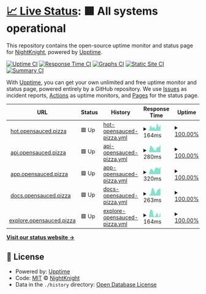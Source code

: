 # [📈 Live Status](https://Deadreyo.github.io/upptime-test): <!--live status--> **🟩 All systems operational**

This repository contains the open-source uptime monitor and status page for [NightKnight](https://www.linkedin.com/in/ahmed-mohamed-atwa/), powered by [Upptime](https://github.com/upptime/upptime).

[![Uptime CI](https://github.com/Deadreyo/upptime-test/workflows/Uptime%20CI/badge.svg)](https://github.com/Deadreyo/upptime-test/actions?query=workflow%3A%22Uptime+CI%22)
[![Response Time CI](https://github.com/Deadreyo/upptime-test/workflows/Response%20Time%20CI/badge.svg)](https://github.com/Deadreyo/upptime-test/actions?query=workflow%3A%22Response+Time+CI%22)
[![Graphs CI](https://github.com/Deadreyo/upptime-test/workflows/Graphs%20CI/badge.svg)](https://github.com/Deadreyo/upptime-test/actions?query=workflow%3A%22Graphs+CI%22)
[![Static Site CI](https://github.com/Deadreyo/upptime-test/workflows/Static%20Site%20CI/badge.svg)](https://github.com/Deadreyo/upptime-test/actions?query=workflow%3A%22Static+Site+CI%22)
[![Summary CI](https://github.com/Deadreyo/upptime-test/workflows/Summary%20CI/badge.svg)](https://github.com/Deadreyo/upptime-test/actions?query=workflow%3A%22Summary+CI%22)

With [Upptime](https://upptime.js.org), you can get your own unlimited and free uptime monitor and status page, powered entirely by a GitHub repository. We use [Issues](https://github.com/Deadreyo/upptime-test/issues) as incident reports, [Actions](https://github.com/Deadreyo/upptime-test/actions) as uptime monitors, and [Pages](https://Deadreyo.github.io/upptime-test) for the status page.

<!--start: status pages-->
<!-- This summary is generated by Upptime (https://github.com/upptime/upptime) -->
<!-- Do not edit this manually, your changes will be overwritten -->
<!-- prettier-ignore -->
| URL | Status | History | Response Time | Uptime |
| --- | ------ | ------- | ------------- | ------ |
| <img alt="" src="https://icons.duckduckgo.com/ip3/hot.opensauced.pizza.ico" height="13"> [hot.opensauced.pizza](https://hot.opensauced.pizza/) | 🟩 Up | [hot-opensauced-pizza.yml](https://github.com/Deadreyo/status.opensauced/commits/HEAD/history/hot-opensauced-pizza.yml) | <details><summary><img alt="Response time graph" src="./graphs/hot-opensauced-pizza/response-time-week.png" height="20"> 164ms</summary><br><a href="https://Deadreyo.github.io/status.opensauced/history/hot-opensauced-pizza"><img alt="Response time 349" src="https://img.shields.io/endpoint?url=https%3A%2F%2Fraw.githubusercontent.com%2FDeadreyo%2Fstatus.opensauced%2FHEAD%2Fapi%2Fhot-opensauced-pizza%2Fresponse-time.json"></a><br><a href="https://Deadreyo.github.io/status.opensauced/history/hot-opensauced-pizza"><img alt="24-hour response time 23" src="https://img.shields.io/endpoint?url=https%3A%2F%2Fraw.githubusercontent.com%2FDeadreyo%2Fstatus.opensauced%2FHEAD%2Fapi%2Fhot-opensauced-pizza%2Fresponse-time-day.json"></a><br><a href="https://Deadreyo.github.io/status.opensauced/history/hot-opensauced-pizza"><img alt="7-day response time 164" src="https://img.shields.io/endpoint?url=https%3A%2F%2Fraw.githubusercontent.com%2FDeadreyo%2Fstatus.opensauced%2FHEAD%2Fapi%2Fhot-opensauced-pizza%2Fresponse-time-week.json"></a><br><a href="https://Deadreyo.github.io/status.opensauced/history/hot-opensauced-pizza"><img alt="30-day response time 256" src="https://img.shields.io/endpoint?url=https%3A%2F%2Fraw.githubusercontent.com%2FDeadreyo%2Fstatus.opensauced%2FHEAD%2Fapi%2Fhot-opensauced-pizza%2Fresponse-time-month.json"></a><br><a href="https://Deadreyo.github.io/status.opensauced/history/hot-opensauced-pizza"><img alt="1-year response time 324" src="https://img.shields.io/endpoint?url=https%3A%2F%2Fraw.githubusercontent.com%2FDeadreyo%2Fstatus.opensauced%2FHEAD%2Fapi%2Fhot-opensauced-pizza%2Fresponse-time-year.json"></a></details> | <details><summary><a href="https://Deadreyo.github.io/status.opensauced/history/hot-opensauced-pizza">100.00%</a></summary><a href="https://Deadreyo.github.io/status.opensauced/history/hot-opensauced-pizza"><img alt="All-time uptime 99.98%" src="https://img.shields.io/endpoint?url=https%3A%2F%2Fraw.githubusercontent.com%2FDeadreyo%2Fstatus.opensauced%2FHEAD%2Fapi%2Fhot-opensauced-pizza%2Fuptime.json"></a><br><a href="https://Deadreyo.github.io/status.opensauced/history/hot-opensauced-pizza"><img alt="24-hour uptime 100.00%" src="https://img.shields.io/endpoint?url=https%3A%2F%2Fraw.githubusercontent.com%2FDeadreyo%2Fstatus.opensauced%2FHEAD%2Fapi%2Fhot-opensauced-pizza%2Fuptime-day.json"></a><br><a href="https://Deadreyo.github.io/status.opensauced/history/hot-opensauced-pizza"><img alt="7-day uptime 100.00%" src="https://img.shields.io/endpoint?url=https%3A%2F%2Fraw.githubusercontent.com%2FDeadreyo%2Fstatus.opensauced%2FHEAD%2Fapi%2Fhot-opensauced-pizza%2Fuptime-week.json"></a><br><a href="https://Deadreyo.github.io/status.opensauced/history/hot-opensauced-pizza"><img alt="30-day uptime 100.00%" src="https://img.shields.io/endpoint?url=https%3A%2F%2Fraw.githubusercontent.com%2FDeadreyo%2Fstatus.opensauced%2FHEAD%2Fapi%2Fhot-opensauced-pizza%2Fuptime-month.json"></a><br><a href="https://Deadreyo.github.io/status.opensauced/history/hot-opensauced-pizza"><img alt="1-year uptime 99.98%" src="https://img.shields.io/endpoint?url=https%3A%2F%2Fraw.githubusercontent.com%2FDeadreyo%2Fstatus.opensauced%2FHEAD%2Fapi%2Fhot-opensauced-pizza%2Fuptime-year.json"></a></details>
| <img alt="" src="https://icons.duckduckgo.com/ip3/api.opensauced.pizza.ico" height="13"> [api.opensauced.pizza](https://api.opensauced.pizza/) | 🟩 Up | [api-opensauced-pizza.yml](https://github.com/Deadreyo/status.opensauced/commits/HEAD/history/api-opensauced-pizza.yml) | <details><summary><img alt="Response time graph" src="./graphs/api-opensauced-pizza/response-time-week.png" height="20"> 280ms</summary><br><a href="https://Deadreyo.github.io/status.opensauced/history/api-opensauced-pizza"><img alt="Response time 427" src="https://img.shields.io/endpoint?url=https%3A%2F%2Fraw.githubusercontent.com%2FDeadreyo%2Fstatus.opensauced%2FHEAD%2Fapi%2Fapi-opensauced-pizza%2Fresponse-time.json"></a><br><a href="https://Deadreyo.github.io/status.opensauced/history/api-opensauced-pizza"><img alt="24-hour response time 366" src="https://img.shields.io/endpoint?url=https%3A%2F%2Fraw.githubusercontent.com%2FDeadreyo%2Fstatus.opensauced%2FHEAD%2Fapi%2Fapi-opensauced-pizza%2Fresponse-time-day.json"></a><br><a href="https://Deadreyo.github.io/status.opensauced/history/api-opensauced-pizza"><img alt="7-day response time 280" src="https://img.shields.io/endpoint?url=https%3A%2F%2Fraw.githubusercontent.com%2FDeadreyo%2Fstatus.opensauced%2FHEAD%2Fapi%2Fapi-opensauced-pizza%2Fresponse-time-week.json"></a><br><a href="https://Deadreyo.github.io/status.opensauced/history/api-opensauced-pizza"><img alt="30-day response time 391" src="https://img.shields.io/endpoint?url=https%3A%2F%2Fraw.githubusercontent.com%2FDeadreyo%2Fstatus.opensauced%2FHEAD%2Fapi%2Fapi-opensauced-pizza%2Fresponse-time-month.json"></a><br><a href="https://Deadreyo.github.io/status.opensauced/history/api-opensauced-pizza"><img alt="1-year response time 424" src="https://img.shields.io/endpoint?url=https%3A%2F%2Fraw.githubusercontent.com%2FDeadreyo%2Fstatus.opensauced%2FHEAD%2Fapi%2Fapi-opensauced-pizza%2Fresponse-time-year.json"></a></details> | <details><summary><a href="https://Deadreyo.github.io/status.opensauced/history/api-opensauced-pizza">100.00%</a></summary><a href="https://Deadreyo.github.io/status.opensauced/history/api-opensauced-pizza"><img alt="All-time uptime 99.98%" src="https://img.shields.io/endpoint?url=https%3A%2F%2Fraw.githubusercontent.com%2FDeadreyo%2Fstatus.opensauced%2FHEAD%2Fapi%2Fapi-opensauced-pizza%2Fuptime.json"></a><br><a href="https://Deadreyo.github.io/status.opensauced/history/api-opensauced-pizza"><img alt="24-hour uptime 100.00%" src="https://img.shields.io/endpoint?url=https%3A%2F%2Fraw.githubusercontent.com%2FDeadreyo%2Fstatus.opensauced%2FHEAD%2Fapi%2Fapi-opensauced-pizza%2Fuptime-day.json"></a><br><a href="https://Deadreyo.github.io/status.opensauced/history/api-opensauced-pizza"><img alt="7-day uptime 100.00%" src="https://img.shields.io/endpoint?url=https%3A%2F%2Fraw.githubusercontent.com%2FDeadreyo%2Fstatus.opensauced%2FHEAD%2Fapi%2Fapi-opensauced-pizza%2Fuptime-week.json"></a><br><a href="https://Deadreyo.github.io/status.opensauced/history/api-opensauced-pizza"><img alt="30-day uptime 100.00%" src="https://img.shields.io/endpoint?url=https%3A%2F%2Fraw.githubusercontent.com%2FDeadreyo%2Fstatus.opensauced%2FHEAD%2Fapi%2Fapi-opensauced-pizza%2Fuptime-month.json"></a><br><a href="https://Deadreyo.github.io/status.opensauced/history/api-opensauced-pizza"><img alt="1-year uptime 99.97%" src="https://img.shields.io/endpoint?url=https%3A%2F%2Fraw.githubusercontent.com%2FDeadreyo%2Fstatus.opensauced%2FHEAD%2Fapi%2Fapi-opensauced-pizza%2Fuptime-year.json"></a></details>
| <img alt="" src="https://icons.duckduckgo.com/ip3/app.opensauced.pizza.ico" height="13"> [app.opensauced.pizza](https://app.opensauced.pizza/) | 🟩 Up | [app-opensauced-pizza.yml](https://github.com/Deadreyo/status.opensauced/commits/HEAD/history/app-opensauced-pizza.yml) | <details><summary><img alt="Response time graph" src="./graphs/app-opensauced-pizza/response-time-week.png" height="20"> 320ms</summary><br><a href="https://Deadreyo.github.io/status.opensauced/history/app-opensauced-pizza"><img alt="Response time 381" src="https://img.shields.io/endpoint?url=https%3A%2F%2Fraw.githubusercontent.com%2FDeadreyo%2Fstatus.opensauced%2FHEAD%2Fapi%2Fapp-opensauced-pizza%2Fresponse-time.json"></a><br><a href="https://Deadreyo.github.io/status.opensauced/history/app-opensauced-pizza"><img alt="24-hour response time 108" src="https://img.shields.io/endpoint?url=https%3A%2F%2Fraw.githubusercontent.com%2FDeadreyo%2Fstatus.opensauced%2FHEAD%2Fapi%2Fapp-opensauced-pizza%2Fresponse-time-day.json"></a><br><a href="https://Deadreyo.github.io/status.opensauced/history/app-opensauced-pizza"><img alt="7-day response time 320" src="https://img.shields.io/endpoint?url=https%3A%2F%2Fraw.githubusercontent.com%2FDeadreyo%2Fstatus.opensauced%2FHEAD%2Fapi%2Fapp-opensauced-pizza%2Fresponse-time-week.json"></a><br><a href="https://Deadreyo.github.io/status.opensauced/history/app-opensauced-pizza"><img alt="30-day response time 378" src="https://img.shields.io/endpoint?url=https%3A%2F%2Fraw.githubusercontent.com%2FDeadreyo%2Fstatus.opensauced%2FHEAD%2Fapi%2Fapp-opensauced-pizza%2Fresponse-time-month.json"></a><br><a href="https://Deadreyo.github.io/status.opensauced/history/app-opensauced-pizza"><img alt="1-year response time 367" src="https://img.shields.io/endpoint?url=https%3A%2F%2Fraw.githubusercontent.com%2FDeadreyo%2Fstatus.opensauced%2FHEAD%2Fapi%2Fapp-opensauced-pizza%2Fresponse-time-year.json"></a></details> | <details><summary><a href="https://Deadreyo.github.io/status.opensauced/history/app-opensauced-pizza">100.00%</a></summary><a href="https://Deadreyo.github.io/status.opensauced/history/app-opensauced-pizza"><img alt="All-time uptime 99.98%" src="https://img.shields.io/endpoint?url=https%3A%2F%2Fraw.githubusercontent.com%2FDeadreyo%2Fstatus.opensauced%2FHEAD%2Fapi%2Fapp-opensauced-pizza%2Fuptime.json"></a><br><a href="https://Deadreyo.github.io/status.opensauced/history/app-opensauced-pizza"><img alt="24-hour uptime 100.00%" src="https://img.shields.io/endpoint?url=https%3A%2F%2Fraw.githubusercontent.com%2FDeadreyo%2Fstatus.opensauced%2FHEAD%2Fapi%2Fapp-opensauced-pizza%2Fuptime-day.json"></a><br><a href="https://Deadreyo.github.io/status.opensauced/history/app-opensauced-pizza"><img alt="7-day uptime 100.00%" src="https://img.shields.io/endpoint?url=https%3A%2F%2Fraw.githubusercontent.com%2FDeadreyo%2Fstatus.opensauced%2FHEAD%2Fapi%2Fapp-opensauced-pizza%2Fuptime-week.json"></a><br><a href="https://Deadreyo.github.io/status.opensauced/history/app-opensauced-pizza"><img alt="30-day uptime 100.00%" src="https://img.shields.io/endpoint?url=https%3A%2F%2Fraw.githubusercontent.com%2FDeadreyo%2Fstatus.opensauced%2FHEAD%2Fapi%2Fapp-opensauced-pizza%2Fuptime-month.json"></a><br><a href="https://Deadreyo.github.io/status.opensauced/history/app-opensauced-pizza"><img alt="1-year uptime 99.97%" src="https://img.shields.io/endpoint?url=https%3A%2F%2Fraw.githubusercontent.com%2FDeadreyo%2Fstatus.opensauced%2FHEAD%2Fapi%2Fapp-opensauced-pizza%2Fuptime-year.json"></a></details>
| <img alt="" src="https://icons.duckduckgo.com/ip3/docs.opensauced.pizza.ico" height="13"> [docs.opensauced.pizza](https://docs.opensauced.pizza/) | 🟩 Up | [docs-opensauced-pizza.yml](https://github.com/Deadreyo/status.opensauced/commits/HEAD/history/docs-opensauced-pizza.yml) | <details><summary><img alt="Response time graph" src="./graphs/docs-opensauced-pizza/response-time-week.png" height="20"> 263ms</summary><br><a href="https://Deadreyo.github.io/status.opensauced/history/docs-opensauced-pizza"><img alt="Response time 294" src="https://img.shields.io/endpoint?url=https%3A%2F%2Fraw.githubusercontent.com%2FDeadreyo%2Fstatus.opensauced%2FHEAD%2Fapi%2Fdocs-opensauced-pizza%2Fresponse-time.json"></a><br><a href="https://Deadreyo.github.io/status.opensauced/history/docs-opensauced-pizza"><img alt="24-hour response time 62" src="https://img.shields.io/endpoint?url=https%3A%2F%2Fraw.githubusercontent.com%2FDeadreyo%2Fstatus.opensauced%2FHEAD%2Fapi%2Fdocs-opensauced-pizza%2Fresponse-time-day.json"></a><br><a href="https://Deadreyo.github.io/status.opensauced/history/docs-opensauced-pizza"><img alt="7-day response time 263" src="https://img.shields.io/endpoint?url=https%3A%2F%2Fraw.githubusercontent.com%2FDeadreyo%2Fstatus.opensauced%2FHEAD%2Fapi%2Fdocs-opensauced-pizza%2Fresponse-time-week.json"></a><br><a href="https://Deadreyo.github.io/status.opensauced/history/docs-opensauced-pizza"><img alt="30-day response time 266" src="https://img.shields.io/endpoint?url=https%3A%2F%2Fraw.githubusercontent.com%2FDeadreyo%2Fstatus.opensauced%2FHEAD%2Fapi%2Fdocs-opensauced-pizza%2Fresponse-time-month.json"></a><br><a href="https://Deadreyo.github.io/status.opensauced/history/docs-opensauced-pizza"><img alt="1-year response time 264" src="https://img.shields.io/endpoint?url=https%3A%2F%2Fraw.githubusercontent.com%2FDeadreyo%2Fstatus.opensauced%2FHEAD%2Fapi%2Fdocs-opensauced-pizza%2Fresponse-time-year.json"></a></details> | <details><summary><a href="https://Deadreyo.github.io/status.opensauced/history/docs-opensauced-pizza">100.00%</a></summary><a href="https://Deadreyo.github.io/status.opensauced/history/docs-opensauced-pizza"><img alt="All-time uptime 99.98%" src="https://img.shields.io/endpoint?url=https%3A%2F%2Fraw.githubusercontent.com%2FDeadreyo%2Fstatus.opensauced%2FHEAD%2Fapi%2Fdocs-opensauced-pizza%2Fuptime.json"></a><br><a href="https://Deadreyo.github.io/status.opensauced/history/docs-opensauced-pizza"><img alt="24-hour uptime 100.00%" src="https://img.shields.io/endpoint?url=https%3A%2F%2Fraw.githubusercontent.com%2FDeadreyo%2Fstatus.opensauced%2FHEAD%2Fapi%2Fdocs-opensauced-pizza%2Fuptime-day.json"></a><br><a href="https://Deadreyo.github.io/status.opensauced/history/docs-opensauced-pizza"><img alt="7-day uptime 100.00%" src="https://img.shields.io/endpoint?url=https%3A%2F%2Fraw.githubusercontent.com%2FDeadreyo%2Fstatus.opensauced%2FHEAD%2Fapi%2Fdocs-opensauced-pizza%2Fuptime-week.json"></a><br><a href="https://Deadreyo.github.io/status.opensauced/history/docs-opensauced-pizza"><img alt="30-day uptime 100.00%" src="https://img.shields.io/endpoint?url=https%3A%2F%2Fraw.githubusercontent.com%2FDeadreyo%2Fstatus.opensauced%2FHEAD%2Fapi%2Fdocs-opensauced-pizza%2Fuptime-month.json"></a><br><a href="https://Deadreyo.github.io/status.opensauced/history/docs-opensauced-pizza"><img alt="1-year uptime 99.98%" src="https://img.shields.io/endpoint?url=https%3A%2F%2Fraw.githubusercontent.com%2FDeadreyo%2Fstatus.opensauced%2FHEAD%2Fapi%2Fdocs-opensauced-pizza%2Fuptime-year.json"></a></details>
| <img alt="" src="https://icons.duckduckgo.com/ip3/explore.opensauced.pizza.ico" height="13"> [explore.opensauced.pizza](https://explore.opensauced.pizza/) | 🟩 Up | [explore-opensauced-pizza.yml](https://github.com/Deadreyo/status.opensauced/commits/HEAD/history/explore-opensauced-pizza.yml) | <details><summary><img alt="Response time graph" src="./graphs/explore-opensauced-pizza/response-time-week.png" height="20"> 164ms</summary><br><a href="https://Deadreyo.github.io/status.opensauced/history/explore-opensauced-pizza"><img alt="Response time 284" src="https://img.shields.io/endpoint?url=https%3A%2F%2Fraw.githubusercontent.com%2FDeadreyo%2Fstatus.opensauced%2FHEAD%2Fapi%2Fexplore-opensauced-pizza%2Fresponse-time.json"></a><br><a href="https://Deadreyo.github.io/status.opensauced/history/explore-opensauced-pizza"><img alt="24-hour response time 137" src="https://img.shields.io/endpoint?url=https%3A%2F%2Fraw.githubusercontent.com%2FDeadreyo%2Fstatus.opensauced%2FHEAD%2Fapi%2Fexplore-opensauced-pizza%2Fresponse-time-day.json"></a><br><a href="https://Deadreyo.github.io/status.opensauced/history/explore-opensauced-pizza"><img alt="7-day response time 164" src="https://img.shields.io/endpoint?url=https%3A%2F%2Fraw.githubusercontent.com%2FDeadreyo%2Fstatus.opensauced%2FHEAD%2Fapi%2Fexplore-opensauced-pizza%2Fresponse-time-week.json"></a><br><a href="https://Deadreyo.github.io/status.opensauced/history/explore-opensauced-pizza"><img alt="30-day response time 224" src="https://img.shields.io/endpoint?url=https%3A%2F%2Fraw.githubusercontent.com%2FDeadreyo%2Fstatus.opensauced%2FHEAD%2Fapi%2Fexplore-opensauced-pizza%2Fresponse-time-month.json"></a><br><a href="https://Deadreyo.github.io/status.opensauced/history/explore-opensauced-pizza"><img alt="1-year response time 271" src="https://img.shields.io/endpoint?url=https%3A%2F%2Fraw.githubusercontent.com%2FDeadreyo%2Fstatus.opensauced%2FHEAD%2Fapi%2Fexplore-opensauced-pizza%2Fresponse-time-year.json"></a></details> | <details><summary><a href="https://Deadreyo.github.io/status.opensauced/history/explore-opensauced-pizza">100.00%</a></summary><a href="https://Deadreyo.github.io/status.opensauced/history/explore-opensauced-pizza"><img alt="All-time uptime 99.98%" src="https://img.shields.io/endpoint?url=https%3A%2F%2Fraw.githubusercontent.com%2FDeadreyo%2Fstatus.opensauced%2FHEAD%2Fapi%2Fexplore-opensauced-pizza%2Fuptime.json"></a><br><a href="https://Deadreyo.github.io/status.opensauced/history/explore-opensauced-pizza"><img alt="24-hour uptime 100.00%" src="https://img.shields.io/endpoint?url=https%3A%2F%2Fraw.githubusercontent.com%2FDeadreyo%2Fstatus.opensauced%2FHEAD%2Fapi%2Fexplore-opensauced-pizza%2Fuptime-day.json"></a><br><a href="https://Deadreyo.github.io/status.opensauced/history/explore-opensauced-pizza"><img alt="7-day uptime 100.00%" src="https://img.shields.io/endpoint?url=https%3A%2F%2Fraw.githubusercontent.com%2FDeadreyo%2Fstatus.opensauced%2FHEAD%2Fapi%2Fexplore-opensauced-pizza%2Fuptime-week.json"></a><br><a href="https://Deadreyo.github.io/status.opensauced/history/explore-opensauced-pizza"><img alt="30-day uptime 100.00%" src="https://img.shields.io/endpoint?url=https%3A%2F%2Fraw.githubusercontent.com%2FDeadreyo%2Fstatus.opensauced%2FHEAD%2Fapi%2Fexplore-opensauced-pizza%2Fuptime-month.json"></a><br><a href="https://Deadreyo.github.io/status.opensauced/history/explore-opensauced-pizza"><img alt="1-year uptime 99.98%" src="https://img.shields.io/endpoint?url=https%3A%2F%2Fraw.githubusercontent.com%2FDeadreyo%2Fstatus.opensauced%2FHEAD%2Fapi%2Fexplore-opensauced-pizza%2Fuptime-year.json"></a></details>

<!--end: status pages-->

[**Visit our status website →**](https://Deadreyo.github.io/upptime-test)

## 📄 License

- Powered by: [Upptime](https://github.com/upptime/upptime)
- Code: [MIT](./LICENSE) © [NightKnight](https://www.linkedin.com/in/ahmed-mohamed-atwa/)
- Data in the `./history` directory: [Open Database License](https://opendatacommons.org/licenses/odbl/1-0/)
